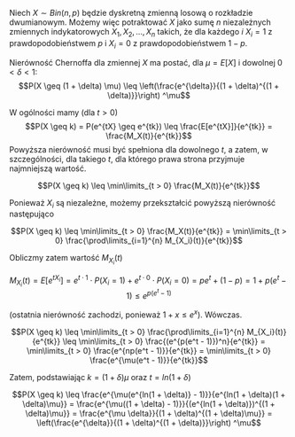 Niech $X \sim Bin(n, p)$ będzie dyskretną zmienną losową o rozkładzie dwumianowym.
Możemy więc potraktować $X$ jako sumę $n$ niezależnych zmiennych indykatorowych
$X_1, X_2, ..., X_n$ takich, że dla każdego $i$ $X_i = 1$ z prawdopodobieństwem $p$
i $X_i = 0$ z prawdopodobieństwem $1 - p$.

Nierówność Chernoffa dla zmiennej $X$ ma postać, dla $\mu = E[X]$ i dowolnej $0 < \delta < 1$:
$$P(X \geq (1 + \delta) \mu) \leq \left(\frac{e^{\delta}}{(1 + \delta)^{(1 + \delta)}}\right) ^\mu$$

W ogólności mamy (dla $t > 0$)
$$P(X \geq k) = P(e^{tX} \geq e^{tk}) \leq \frac{E[e^{tX}]}{e^{tk}} = \frac{M_X(t)}{e^{tk}}$$
Powyższa nierówność musi być spełniona dla dowolnego $t$, a zatem, w szczególności, dla takiego $t$, dla którego prawa strona przyjmuje najmniejszą wartość.

$$P(X \geq k) \leq \min\limits_{t > 0} \frac{M_X(t)}{e^{tk}}$$

Ponieważ $X_i$ są niezależne, możemy przekształcić powyższą nierówność następująco

$$P(X \geq k) \leq \min\limits_{t > 0} \frac{M_X(t)}{e^{tk}} = \min\limits_{t > 0} \frac{\prod\limits_{i=1}^{n} M_{X_i}(t)}{e^{tk}}$$

Obliczmy zatem wartość $M_{X_i}(t)$

$$M_{X_i}(t) = E[e^{tX_i}] = e^{t \cdot 1} \cdot P(X_i = 1) + e^{t \cdot 0} \cdot P(X_i = 0) = pe^t + (1 - p) = 1 + p(e^t - 1) \leq e^{p(e^t - 1)}$$

(ostatnia nierówność zachodzi, ponieważ $1 + x \leq e^x$).
Wówczas.

$$P(X \geq k) \leq \min\limits_{t > 0} \frac{\prod\limits_{i=1}^{n} M_{X_i}(t)}{e^{tk}} \leq \min\limits_{t > 0} \frac{(e^{p(e^t - 1)})^n}{e^{tk}} = \min\limits_{t > 0} \frac{e^{np(e^t - 1)}}{e^{tk}} = \min\limits_{t > 0} \frac{e^{\mu(e^t - 1)}}{e^{tk}}$$

Zatem, podstawiając $k = (1 + \delta) \mu$ oraz $t = ln(1 + \delta)$

$$P(X \geq k) \leq \frac{e^{\mu(e^{ln(1 + \delta)} - 1)}}{e^{ln(1 + \delta)(1 + \delta)\mu}} = \frac{e^{\mu((1 + \delta) - 1)}}{(e^{ln(1 + \delta)})^{(1 + \delta)\mu}} = \frac{e^{\mu \delta}}{(1 + \delta)^{(1 + \delta)\mu}} = \left(\frac{e^{\delta}}{(1 + \delta)^{(1 + \delta)}}\right) ^\mu$$
